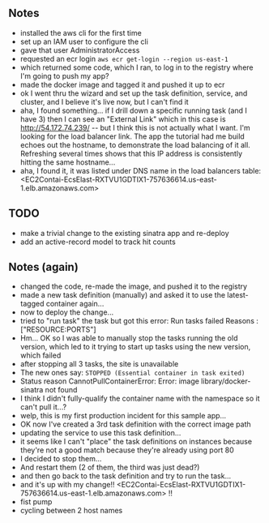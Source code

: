 ## Notes

* installed the aws cli for the first time
* set up an IAM user to configure the cli
* gave that user AdministratorAccess
* requested an ecr login
  `aws ecr get-login --region us-east-1 `
* which returned some code, which I ran, to log in to the registry where I'm going to push my app?
* made the docker image and tagged it and pushed it up to ecr
* ok I went thru the wizard and set up the task definition, service, and cluster, and I believe it's live now, but I can't find it
* aha, I found something... if I drill down a specific running task (and I have 3) then I can see an "External Link" which in this case is <http://54.172.74.239/> -- but I think this is not actually what I want. I'm looking for the load balancer link. The app the tutorial had me build echoes out the hostname, to demonstrate the load balancing of it all. Refreshing several times shows that this IP address is consistently hitting the same hostname...
* aha, I found it, it was listed under DNS name in the load balancers table: <EC2Contai-EcsElast-RXTVU1GDTIX1-757636614.us-east-1.elb.amazonaws.com>

## TODO

* make a trivial change to the existing sinatra app and re-deploy
* add an active-record model to track hit counts

## Notes (again)

* changed the code, re-made the image, and pushed it to the registry
* made a new task definition (manually) and asked it to use the latest-tagged container again...
* now to deploy the change...
* tried to "run task" the task but got this error:
	Run tasks failed
	Reasons : ["RESOURCE:PORTS"]
* Hm... OK so I was able to manually stop the tasks running the old version, which led to it trying to start up tasks using the new version, which failed
* after stopping all 3 tasks, the site is unavailable
* The new ones say: `STOPPED (Essential container in task exited)`
* Status reason 	CannotPullContainerError: Error: image library/docker-sinatra not found
* I think I didn't fully-qualify the container name with the namespace so it can't pull it...?
* welp, this is my first production incident for this sample app...
* OK now I've created a 3rd task definition with the correct image path
* updating the service to use this task definition...
* it seems like I can't "place" the task definitions on instances because they're not a good match because they're already using port 80
* I decided to stop them...
* And restart them (2 of them, the third was just dead?)
* and then go back to the task definition and try to run the task...
* and it's up with my change!! <EC2Contai-EcsElast-RXTVU1GDTIX1-757636614.us-east-1.elb.amazonaws.com> !!
* fist pump
* cycling between 2 host names
